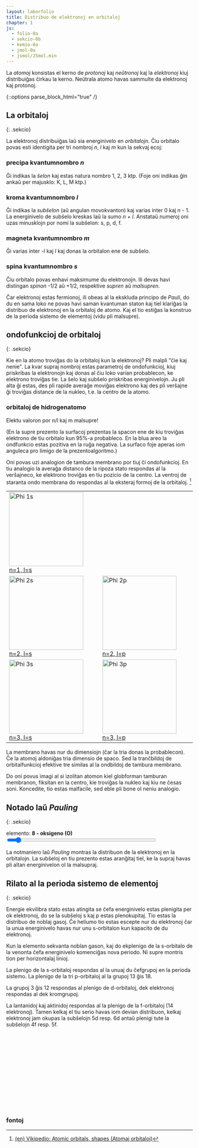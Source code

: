 ```yaml
---
layout: laborfolio
title: Distribuo de elektronoj en orbitaloj
chapter: 1
js:
  - folio-0a
  - sekcio-0b 
  - kemio-0a
  - jmol-0a
  - jsmol/JSmol.min  
---
```



La *atomoj* konsistas el kerno de *protonoj* kaj *neŭtronoj* kaj la *elektronoj* kiuj distribuiĝas ĉirkau la kerno.
Neŭtrala atomo havas sammulte da elektronoj kaj protonoj.


<!--uzi details / summary, ĉu GH-paĝojn ni povas ankaŭ etendi per *.rb?
http://movb.de/jekyll-details-support.html -->

{::options parse_block_html="true" /}


##  La orbitaloj
{: .sekcio}


La elektronoj distribuiĝas laŭ sia energinivelo en *orbitalojn*. Ĉiu orbitalo
povas esti identigita per tri nombroj *n*, *l* kaj *m* kun la sekvaj ecoj:

### precipa kvantumnombro *n*

Ĝi indikas la *ŝelon* kaj estas natura nombro 1, 2, 3 ktp. (Foje oni indikas ĝin ankaŭ per majusklo: K, L, M ktp.)

### kroma kvantumnombro *l*

Ĝi indikas la *subŝelon* (aŭ angulan movokvanton) kaj varias inter 0 kaj *n* - 1. 
La energinivelo de subŝelo kreskas laŭ la sumo *n + l*. Anstataŭ numeroj oni uzas 
minusklojn por nomi la subŝelon: s, p, d, f.

### magneta kvantumnombro *m*

Ĝi varias inter *-l* kaj *l* kaj donas la orbitalon ene de subŝelo.

### spina kvantumnombro *s*

Ĉiu orbitalo povas enhavi maksimume du elektronojn. Ili devas havi distingan *spinon* -1/2 aŭ +1/2,
respektive *supren* aŭ *malsupren*.

Ĉar elektronoj estas fermionoj, ili obeas al la ekskluda principo de *Pauli*, do
du en sama loko ne povas havi saman kvantuman staton kaj tiel klariĝas la distribuo de elektronoj
en la orbitaloj de atomo. Kaj el tio estiĝas la konstruo de la perioda sistemo de elementoj (vidu  pli malsupre).

## ondofunkcioj de orbitaloj
{: .sekcio}

Kie en la atomo troviĝas do la orbitaloj kun la elektronoj? Pli malpli "ĉie kaj nenie".
La kvar supraj nombroj estas parametroj de ondofunkcioj, kiuj priskribas 
la elektronojn kaj donas al ĉiu loko varian probablecon, ke elektrono troviĝas tie. 
La ŝelo kaj subŝelo priskribas energinivelojn. Ju pli alta
ĝi estas, des pli rapide averaĝe moviĝas elektrono kaj des pli verŝajne ĝi troviĝas 
distance de la nukleo, t.e. la centro de la atomo.

<!-- vd. https://chemapps.stolaf.edu/jmol/docs/examples-11/surfacedemos.htm 

donanten n=3,l=2,m=1
isosurface phase atomicOrbital 3 2 1
set axesMolecular;set axesScale 0.5;axes on
moveto 1.0 { 462 -868 -180 47.18} 141
-->

### orbitaloj de hidrogenatomo

Elektu valoron por n/l kaj m malsupre!
<div id="jmol_orbital">
<script type="text/javascript">
  let jmol_orbital_ref;
  Jmol._isAsync = true;
  jmol_orbital_ref = jmol_kesto("jmol_orbital",
    "",
    600,600,
    (app) => { Jmol.script(app,
      'set antialiasDisplay ON; isosurface phase atomicOrbital 3 2 1; color isosurface translucent 0.6; set axesMolecular;set axesScale 0.5;axes on; moveto 1.0 { 462 -868 -180 47.18} 141'
    )}
  );
</script>
</div>


<script>
lanĉe(() => {
    const oe = ĝi("#orb_elekto_nl");
    oe.append('subŝelo (n/l):');

    const subŝeloj = "spdfghij";
    const ss = atommodelo.subŝeloIteraciilo();
    let result = ss.next();
        
    while (!result.done) {
        const n = result.value[0];
        const l = result.value[1];

        const nl = ""+n+subŝeloj[l];
        const inp = kreu("input", {type: "radio", id: `o_${n}${l}`, name: "o_nl", value: nl});
        const lbl = kreu("label", {for: `o_${n}${l}`});
        lbl.append(nl);

        if (nl[1] == "s" && n>1) oe.append(" | ");
        if (nl == "5s") oe.append(kreu("br"));
        oe.append(inp,lbl);

        inp.addEventListener("click",(event) => {
            const val = event.target.value;
            const l_ = {"s": 0, "p": 1, "d": 2, "f": 3}[val[1]];
            const om = ĝi("#orb_elekto_m");
            om.textContent = 'm: ';
            // const let n_orbitaloj = 2 * l + 1;
            for (let m_ = -l_; m_<= l_; m_++) {
                const _inp = kreu("input", {type: "radio", id: `o_m${m_}`, name: "o_m", value: m_});
                const _lbl = kreu("label", {for: `o_m${m_}`});
                _lbl.append(""+m_);

                _inp.addEventListener("click",orbitalo_elektita);

                om.append(_inp,_lbl);
            }
        });
        // ni havas 2*l+1 orbitaloj po suŝelo (m: -l..-l)
        //const subs = subŝeloj[l];

        // iru al sekva subŝelo
        result = ss.next();
    }

    function orbitalo_elektita(event) {
        const m = event.target.value;
        const nl = ĝi("input[name='o_nl']:checked").value;

        console.log("nl: "+nl+" m: "+m);

        const n = nl[0];
        const l =  {"s": 0, "p": 1, "d": 2, "f": 3}[nl[1]];

        Jmol.script(jmol_orbital_ref,
            `isosurface phase atomicOrbital ${n} ${l} ${m}; color isosurface translucent 0.6;`);
    }

/*
    for (let n=1; n<8; n++) {
        const i = kreu("input", {type: "radio", id: `o_n${n}`, name: "o_n", value: n});
        const l = kreu("label", {for: `o_n${n}`});
        l.append(n);
        oe.append(i,l);
    }
    */
});
</script>

<div id="orb_elekto_nl"/>
<div id="orb_elekto_m"/>

(En la supre prezento la surfacoj prezentas la spacon ene de kiu troviĝas elektrono de tiu
orbitalo kun 95%-a probableco. En la blua areo la ondfunkcio estas pozitiva en la ruĝa negativa.
La surfaco foje aperas iom anguleca pro limigo de la prezentoalgoritmo.)

Oni povas uzi analogion de tambura membrano por tiuj ĉi ondofunkcioj.
En tiu analogio la averaĝa distanco de la ripoza stato respondas al la verŝajneco, ke elektrono troviĝas
en tiu pozicio de la centro. La ventroj de staranta ondo membrana do respondas al la eksteraj formoj de la orbitaloj. 
[^W1]



<table>
<tr>
<td>
<a 
  title="MichaelE, CC BY-SA 4.0 &lt;https://creativecommons.org/licenses/by-sa/4.0&gt;, via Wikimedia Commons" 
  href="https://commons.wikimedia.org/wiki/File:Phi_1s.gif">
  <img width="200" alt="Phi 1s" src="https://upload.wikimedia.org/wikipedia/commons/3/33/Phi_1s.gif">
  n=1, l=s
</a>
</td>
</tr>

<tr>
<td>
<a 
  title="MichaelE, CC BY-SA 4.0 &lt;https://creativecommons.org/licenses/by-sa/4.0&gt;, via Wikimedia Commons" 
  href="https://commons.wikimedia.org/wiki/File:Phi_2s.gif">
  <img width="200" alt="Phi 2s" src="https://upload.wikimedia.org/wikipedia/commons/1/10/Phi_2s.gif">
  n=2, l=s
</a>
</td>
<td>
<a 
  title="MichaelE, CC BY-SA 4.0 &lt;https://creativecommons.org/licenses/by-sa/4.0&gt;, via Wikimedia Commons" 
  href="https://commons.wikimedia.org/wiki/File:Phi_2p.gif">
  <img width="200" alt="Phi 2p" src="https://upload.wikimedia.org/wikipedia/commons/0/08/Phi_2p.gif">
  n=2, l=p
</a>  
</td>
</tr>

<tr>
<td>
<a 
  title="MichaelE, CC BY-SA 4.0 &lt;https://creativecommons.org/licenses/by-sa/4.0&gt;, via Wikimedia Commons" 
  href="https://commons.wikimedia.org/wiki/File:Phi_3s.gif">
  <img width="200" alt="Phi 3s" src="https://upload.wikimedia.org/wikipedia/commons/4/44/Phi_3s.gif">
  n=3, l=s
</a>
</td>
<td>
<a 
  title="MichaelE, CC BY-SA 4.0 &lt;https://creativecommons.org/licenses/by-sa/4.0&gt;, via Wikimedia Commons" 
  href="https://commons.wikimedia.org/wiki/File:Phi_3p.gif">
  <img width="200" alt="Phi 3p" src="https://upload.wikimedia.org/wikipedia/commons/6/6a/Phi_3p.gif">
  n=3, l=p
  </a>
</td>
</tr>
</table>

La membrano havas nur du dimensiojn (ĉar la tria donas la probablecon). Ĉe la atomoj aldoniĝas tria dimensio de spaco. Sed la tranĉbildoj de orbitalfunkcioj efektive tre similas al la ondbildoj de tambura membrano.

Do oni povus imagi al si izolitan atomon kiel globforman tamburan membranon, fiksitan en la centro, kie troviĝas la nukleo kaj kiu ne ĉesas soni. Koncedite, tio estas malfacile, sed eble pli bone ol neniu analogio.


<!-- 
    #orbitaloj H2O 
    http://www.bcbp.gu.se/~orjan/qc/h2o/ 
    http://www.bcbp.gu.se/~orjan/qc/h2o/H2O_14_models_a_SV.xyz

    # CO2
    https://www.staff.ncl.ac.uk/bruce.tattershall/jmolapps/orbitalmethods.html
    https://www.staff.ncl.ac.uk/bruce.tattershall/teaching/chy135/co2mo/co2.40

    # aliaj 
    http://www.bcbp.gu.se/~orjan/molorb/lessons.html
    http://www.bcbp.gu.se/~orjan/molorb/intro/aos.jms
-->


##  Notado laŭ <i>Pauling</i>
{: .sekcio}


<label for="protonnombro">elemento:</label> <b><span id="element_info">8 - oksigeno (O)</span></b><br>
<input type="range" id="protonnombro" style="width: 50em; max-width: 80%" min="1" max="118" value="8" onchange="aktualigo()" oninput="aktualigo_info()">

La notmaniero laŭ *Pauling* montras la distribuon de la elektronoj en la orbitalojn. La subŝeloj en 
tiu prezento estas aranĝitaj tiel, ke la supraj havas pli altan energinivelon ol la malsupraj.

<style>

    div.titolo {
        font-weight: bold;
    }

    div.subŝelo {
        display: flex;
        justify-content: flex-start;
    }

    div.kaŝita {
        display: none;
    }

    div.subŝelo>:first-child {
        width: 2em; display: inline-block;
    }

    div.orbitaloj {
        display: flex;
        justify-content: center;
        flex-grow: 2;        
    }

    span.orbital {
        display: inline-block; 
        width: 1.2em; 
        text-align: center; 
        border: 1px solid black; 
        margin: 2px; 
        padding: 0 .4em 3px;
    }
</style>

<div id="pauling_inf" style="font-weight: bold;"></div>
<div id="pauling">    
</div>

<script>
    function aktualigo_info() {
        const nro = ĝi('#protonnombro').value;
        ĝi('#element_info').textContent = nro + ' - ' + elemento.nomo_mlg(nro);
    }

    function aktualigo() {
        const nro = ĝi('#protonnombro').value;
        distribuo(+nro);
    }

    // kp https://www.seilnacht.com/Lexikon/psval.htm
    // kaj https://de.wikipedia.org/wiki/Aufbauprinzip

    // krome montru elementonomojn, mallongigitajn notaciojn, periodon kaj blokon/grupon ktp.
    // laŭ https://de.wikipedia.org/wiki/Elektronenkonfiguration

    const subŝeloj = "spdfghij";

    const esceptoj = {
        24: "3d5 4s1", 42: "4d5 5s1",
        41: "4d4 5s1", 44: "4d7 5s1", 45: "4d8 5s1",
        46: "4d10 5s0", 78: "4f14 5d9 6s1",
        29: "3d10 4s1", 47: "4d10 5s1", 79: "4f14 5d10 6s1",
        57: "5d1 4f0 6s2", 89: "6d1 5f0 7s2", 90: "6d2 5f0 7s2",
        58: "4f1 5d1 6s2", 91: "5f2 6d1 7s2", 92: "5f3 6d1 7s2", 93: "5f4 6d1 7s2",
        64: "4f7 5d1 6s2", 96: "5f7 6d1 7s2" // , 103: "5f14 7s2 7p1"
        }

    const pauling = ĝi("#pauling");

    // distribuo de elektronoj sur orbitaloj de unu subŝelo
    function distr_ss(ss, n_ele) {
        const ldiv = ĝi("#p_"+ss);
        const orbitaloj = ldiv.querySelectorAll('.orbital');
        let n_orb = orbitaloj.length;

        // kaŝu malplenajn subŝelojn...
        if (n_ele) {
            ldiv.classList.remove("kaŝita");
        } else {
            ldiv.classList.add("kaŝita");
        }

        for (let orb of orbitaloj) {
            // dum restas pli da elektronoj ol orbitaloj en la
            // aktuala subŝelo, ni disdonas po du
            if (n_ele > 0 && n_ele > n_orb) {
                orb.textContent = '↑↓';
                n_orb--;
                n_ele -= 2;
            } else if (n_ele) {
                orb.textContent = '↑.';
                n_orb--;
                n_ele -= 1;
            } else {
                orb.textContent = '..';
            }
        }

        // redonu restantajn elektronojn
        return n_ele;
    }

    // distribuu n_ele elektronojn laŭ la reguloj al orbitaloj
    function distribuo(n_ele) {
        const ss = atommodelo.subŝeloIteraciilo();
        let result = ss.next();
        let ele_rest = n_ele;
        
        while (!result.done) {
            const n = result.value[0];
            const l = result.value[1];

            // ni havas 2*l+1 orbitaloj po suŝelo (m: -l..-l)
            let n_orbitaloj = 2 * l + 1;
            const subs = subŝeloj[l];

            ele_rest = distr_ss(+n+subs,ele_rest);

            // iru al sekva subŝelo
            result = ss.next();
        }

        ĝi("#pauling_inf").textContent = elemento.nomo_mlg(n_ele);

        // por esceptaj elementoj faru korektojn
        if (esceptoj[n_ele]) {
            const esc = esceptoj[n_ele].split(' ');
            for (e of esc) {
              const ss = e.substring(0,2); // la subŝelo
              const ne = +e.substring(2); // la nombro da elektronoj
              distr_ss(ss,ne);
            }

            ĝi("#pauling_inf").textContent += " - devia distribuo!"
        }
    }

    // kreu la HTML-elementojn por la noticio laŭ Pauling
    const ss = atommodelo.subŝeloIteraciilo();
    let result = ss.next();
    
    while (!result.done) {
        const n = result.value[0];
        const l = result.value[1];
        // nombro de orbitaloj sur subŝelo estas
        // 2 * l + 1, ĉar m: -l..+l
        const n_orbitaloj = 2 * l + 1;
        const subs = subŝeloj[l];

        // n+l donas la subŝelon kiun ni montru en nova linio
        // supre de la aliaj
        const ldiv = kreu("div");
        ldiv.setAttribute("id","p_" + n + subs);
        ldiv.classList.add("subŝelo");
        // montru strekon super 1s kaj p-orbitaloj pro nobelgasaj distribuoj
        if (subs == 'p' || n==1 && subs == 's') {
            ldiv.setAttribute("style","border-top: 2px solid black;");
        }
        const ll = kreu("div");
        ll.textContent = +n + subs;
        //let style = "width: 2em; display: inline-block;";        
        //ll.setAttribute("style","width: 2em; display: inline-block");
        ldiv.append(ll);

        const odiv = kreu("div");
        odiv.classList.add("orbitaloj");

        // por ĉiu orbitalo sur tiu subŝelo ni alonas kesteton
        for (let o=0; o<n_orbitaloj; o++) {
            const osp = kreu("span");
            osp.textContent = '..';
            osp.classList.add('orbital');
            //osp.setAttribute("style","display: inline-block; width: 1.2em; text-align: center; border: 1px solid black; margin: 2px; padding: 0 .4em 3px;");
            odiv.append(osp);
        }
        ldiv.append(odiv);
        pauling.prepend(ldiv);     

        // iru al sekva subŝelo
        result = ss.next();
    }

    // aldonu titol-linion
    const tit = kreu("div");
    tit.innerHTML = '<div>n/l</div><div class="orbitaloj"><span>m</span></div>';
    tit.classList.add("subŝelo","titolo");
    pauling.prepend(tit);

    aktualigo();

</script>



## Rilato al la perioda sistemo de elementoj
{: .sekcio}


Energie ekvilibra stato estas atingita se ĉefa energinivelo estas plenigita per ok elektronoj, do se
la subŝeloj s kaj p estas plenokupitaj. Tio estas la distribuo de noblaj gasoj. Ĉe heliumo tio estas escepte nur
du elektronoj ĉar la unua energinivelo havas nur unu s-orbitalon kun kapacito de du elektronoj.

Kun la elemento sekvanta noblan gason, kaj do ekplenigo de la s-orbitalo de la venonta ĉefa energinivelo
komenciĝas nova periodo. Ni supre montris tion per horizontalaj linioj.

La plenigo de la s-orbitaloj respondas al la unuaj du ĉefgrupoj en la perioda sistemo. La plenigo de la 
tri p-orbitaloj al la grupoj 13 ĝis 18.

La grupoj 3 ĝis 12 respondas al plenigo de d-orbitaloj, 
dek elektronoj respondas al dek kromgrupoj.

La lantanidoj kaj aktinidoj respondas al la plenigo de la f-orbitaloj (14 elektronoj). Tamen kelkaj el tiu serio
havas iom devian distribuon, kelkaj elektronoj jam okupas la subŝelojn 5d resp. 6d antaŭ plenigi tute
la subŝelojn 4f resp. 5f.

<style>
    #perioda_sistemo {
        display: grid; 
        grid-template-rows: repeat(7,1.5em); 
        grid-template-columns: repeat(19,1.5em);
    }

    #perioda_sistemo_f {
        display: grid; 
        grid-template-rows: repeat(2,1.5em); 
        grid-template-columns: repeat(14,1.5em);
        margin-left: 6em;
        margin-top: 1em;
    }    
    
    #perioda_sistemo span {
        border: 1px solid black;
    }

    #perioda_sistemo .c_prd {
        border: none;
    }

    #perioda_sistemo .c_s {
        background-color: bisque;
    }

    #perioda_sistemo .c_p {
        background-color: darksalmon;
    }

    #perioda_sistemo .c_d {
        background-color: lightblue;
    }

    #perioda_sistemo_f .c_f {
        background-color: moccasin;
        border: 1px solid black;
    }



</style>
<div id="perioda_sistemo"></div>
<div id="perioda_sistemo_f"></div>

<script>
function perioda_sistemo() {
    const ps = ĝi("#perioda_sistemo");
    const ps_f = ĝi("#perioda_sistemo_f");

    function cell(cls, content, style) {
        const cell = kreu("span");
        cell.classList.add(cls);
        if (style) cell.setAttribute("style",style);
        cell.textContent = content;
        return cell;
    }

    const ss = atommodelo.subŝeloIteraciilo();
    let result = ss.next();
    
    while (!result.done) {
        const n = result.value[0];
        const l = result.value[1];
        // nombro de orbitaloj sur subŝelo estas
        // 2 * l + 1, ĉar m: -l..+l
        const n_ele = 2 * (2*l+1);
        const subs = subŝeloj[l];

        if (subs=='s') {
            //komencu novan periodon
            ps.append(cell('c_prd',n,"grid-column-start:1;grid-row-start:"+(n+1)));
        }

        // 1s - orbitalo
        if (n==1 && subs=='s') {
            ps.append(cell('c_s','1s',"grid-column-start:2;grid-row-start:2"));
            ps.append(cell('c_s','1s',"grid-column-start:19;grid-row-start:2"));
        // ceteraj s-orbitaloj
        } else if (subs=='s') {
            for (let i=0;i<n_ele;i++) {
                ps.append(cell('c_s',n+subs,"grid-column-start:" + (i+2) + ";grid-row-start:" + (n+1)));
            }
        // p-orbitaloj
        } else if (subs=='p') {
            for (let i=0;i<n_ele;i++) {
                ps.append(cell('c_p',n+subs,"grid-column-start:" + (i+14) + ";grid-row-start:" + (n+1)));
            }
        // d-orbitaloj
        } else if (subs=='d') {
            for (let i=0;i<n_ele;i++) {
                ps.append(cell('c_d',n+subs,"grid-column-start:" + (i+4) + ";grid-row-start:" + (n+2)));
            }        

        // f-orbitaloj
        } else if (subs=='f') {
            for (let i=0;i<n_ele;i++) {
                ps_f.append(cell('c_f',n+subs,"grid-column-start:" + (i+1) + ";grid-row-start:" + (n-3)));
            }
        }

        result = ss.next();
    }

}

perioda_sistemo();
</script>


### fontoj

[^W1]: [(en) Vikipedio: Atomic orbitals, shapes (Atomaj orbitaloj)](https://en.wikipedia.org/wiki/Atomic_orbital#Qualitative_understanding_of_shapes)

